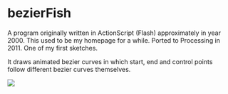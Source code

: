 # bezierFish

A program originally written in ActionScript (Flash) approximately in year 2000. This used to be my homepage for a while.
Ported to Processing in 2011. One of my first sketches.

It draws animated bezier curves in which start, end and control points follow different bezier curves themselves.

![](https://raw.githubusercontent.com/hamoid/Fun-Programming/master/processing/ideas/2011/05/bezierFish/thumb.png)

